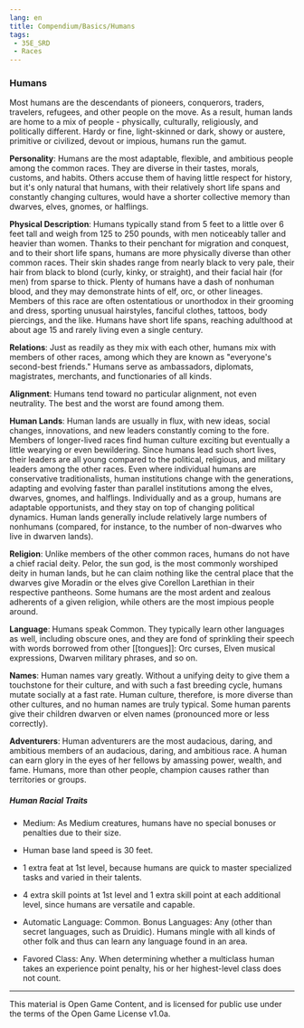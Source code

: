 ```yaml
---
lang: en
title: Compendium/Basics/Humans 
tags: 
 - 35E_SRD
 - Races
---
```


### Humans

Most humans are the descendants of pioneers, conquerors, traders, travelers, refugees, and other people on the move. As a result, human lands are home to a mix of people - physically, culturally, religiously, and politically different. Hardy or fine, light-skinned or dark, showy or austere, primitive or civilized, devout or impious, humans run the gamut.

**Personality**: Humans are the most adaptable, flexible, and ambitious people among the common races. They are diverse in their tastes, morals, customs, and habits. Others accuse them of having little respect for history, but it's only natural that humans, with their relatively short life spans and constantly changing cultures, would have a shorter collective memory than dwarves, elves, gnomes, or halflings.

**Physical Description**: Humans typically stand from 5 feet to a little over 6 feet tall and weigh from 125 to 250 pounds, with men noticeably taller and heavier than women. Thanks to their penchant for migration and conquest, and to their short life spans, humans are more physically diverse than other common races. Their skin shades range from nearly black to very pale, their hair from black to blond (curly, kinky, or straight), and their facial hair (for men) from sparse to thick. Plenty of humans have a dash of nonhuman blood, and they may demonstrate hints of elf, orc, or other lineages. Members of this race are often ostentatious or unorthodox in their grooming and dress, sporting unusual hairstyles, fanciful clothes, tattoos, body piercings, and the like. Humans have short life spans, reaching adulthood at about age 15 and rarely living even a single century.

**Relations**: Just as readily as they mix with each other, humans mix with members of other races, among which they are known as "everyone's second-best friends." Humans serve as ambassadors, diplomats, magistrates, merchants, and functionaries of all kinds.

**Alignment**: Humans tend toward no particular alignment, not even neutrality. The best and the worst are found among them.

**Human Lands**: Human lands are usually in flux, with new ideas, social changes, innovations, and new leaders constantly coming to the fore. Members of longer-lived races find human culture exciting but eventually a little wearying or even bewildering. Since humans lead such short lives, their leaders are all young compared to the political, religious, and military leaders among the other races. Even where individual humans are conservative traditionalists, human institutions change with the generations, adapting and evolving faster than parallel institutions among the elves, dwarves, gnomes, and halflings. Individually and as a group, humans are adaptable opportunists, and they stay on top of changing political dynamics. Human lands generally include relatively large numbers of nonhumans (compared, for instance, to the number of non-dwarves who live in dwarven lands).

**Religion**: Unlike members of the other common races, humans do not have a chief racial deity. Pelor, the sun god, is the most commonly worshiped deity in human lands, but he can claim nothing like the central place that the dwarves give Moradin or the elves give Corellon Larethian in their respective pantheons. Some humans are the most ardent and zealous adherents of a given religion, while others are the most impious people around.

**Language**: Humans speak Common. They typically learn other languages as well, including obscure ones, and they are fond of sprinkling their speech with words borrowed from other [[tongues]]: Orc curses, Elven musical expressions, Dwarven military phrases, and so on.

**Names**: Human names vary greatly. Without a unifying deity to give them a touchstone for their culture, and with such a fast breeding cycle, humans mutate socially at a fast rate. Human culture, therefore, is more diverse than other cultures, and no human names are truly typical. Some human parents give their children dwarven or elven names (pronounced more or less correctly).

**Adventurers**: Human adventurers are the most audacious, daring, and ambitious members of an audacious, daring, and ambitious race. A human can earn glory in the eyes of her fellows by amassing power, wealth, and fame. Humans, more than other people, champion causes rather than territories or groups.

##### Human Racial Traits

- Medium: As Medium creatures, humans have no special bonuses or penalties due to their size.
    
- Human base land speed is 30 feet.
    
- 1 extra feat at 1st level, because humans are quick to master specialized tasks and varied in their talents.
    
- 4 extra skill points at 1st level and 1 extra skill point at each additional level, since humans are versatile and capable.
    
- Automatic Language: Common. Bonus Languages: Any (other than secret languages, such as Druidic). Humans mingle with all kinds of other folk and thus can learn any language found in an area.
    
- Favored Class: Any. When determining whether a multiclass human takes an experience point penalty, his or her highest-level class does not count.

---

This material is Open Game Content, and is licensed for public use under the terms of the Open Game License v1.0a.
